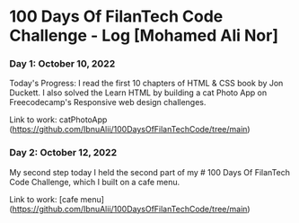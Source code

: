 # 100 Days Of FilanTech Code Challenge - Log [Mohamed Ali Nor] 
 
### Day 1: October 10, 2022 
 
Today's Progress: I read the first 10 chapters of HTML & CSS book by Jon Duckett. I also solved the Learn HTML by building a cat Photo App on Freecodecamp's Responsive web design challenges. 

Link to work: catPhotoApp (https://github.com/IbnuAlii/100DaysOfFilanTechCode/tree/main)


### Day 2: October 12, 2022 
My second step today I held the second part of my # 100 Days Of FilanTech Code Challenge, which I built on a cafe menu.

Link to work: [cafe menu] (https://github.com/IbnuAlii/100DaysOfFilanTechCode/tree/main)